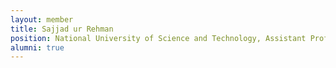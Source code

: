 ```yaml
---
layout: member
title: Sajjad ur Rehman
position: National University of Science and Technology, Assistant Professor
alumni: true
---
```

